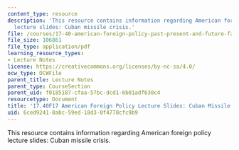 ```yaml
---
content_type: resource
description: 'This resource contains information regarding American foreign policy
  lecture slides: Cuban missile crisis.'
file: /courses/17-40-american-foreign-policy-past-present-and-future-fall-2017/6ced92418abc59ed18d30f4778cfc9b9_MIT17_40F17_CubnMisileCris.pdf
file_size: 106861
file_type: application/pdf
learning_resource_types:
- Lecture Notes
license: https://creativecommons.org/licenses/by-nc-sa/4.0/
ocw_type: OCWFile
parent_title: Lecture Notes
parent_type: CourseSection
parent_uid: f0185187-cfaa-57bc-dcd1-6b01adf630c4
resourcetype: Document
title: '17.40F17 American Foreign Policy Lecture Slides: Cuban Missile Crisis'
uid: 6ced9241-8abc-59ed-18d3-0f4778cfc9b9
---
```

This resource contains information regarding American foreign policy lecture slides: Cuban missile crisis.